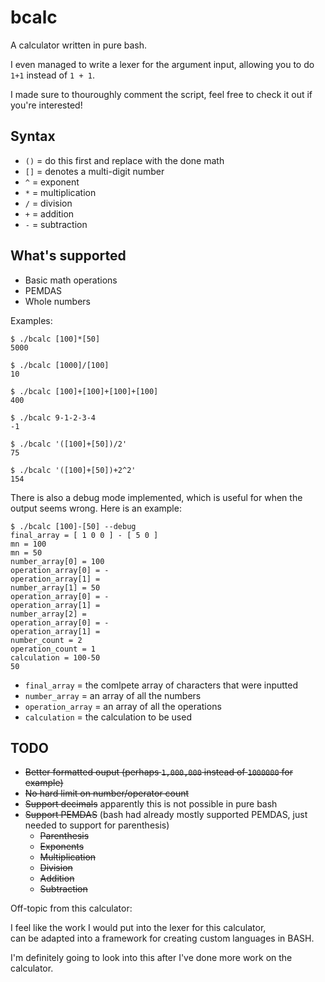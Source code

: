 # bcalc

A calculator written in pure bash.

I even managed to write a lexer for the argument input, allowing you to do `1+1` instead of `1 + 1`.

I made sure to thouroughly comment the script, feel free to check it out if you're interested!

## Syntax

- `()` = do this first and replace with the done math
- `[]` = denotes a multi-digit number
- `^`  = exponent
- `*`  = multiplication
- `/`  = division
- `+`  = addition
- `-`  = subtraction

## What's supported

- Basic math operations
- PEMDAS
- Whole numbers

Examples:

```
$ ./bcalc [100]*[50]
5000

$ ./bcalc [1000]/[100]
10

$ ./bcalc [100]+[100]+[100]+[100]
400

$ ./bcalc 9-1-2-3-4
-1

$ ./bcalc '([100]+[50])/2'
75

$ ./bcalc '([100]+[50])+2^2'
154
```

There is also a debug mode implemented, which is useful for when the output seems wrong.
Here is an example:

```
$ ./bcalc [100]-[50] --debug
final_array = [ 1 0 0 ] - [ 5 0 ]
mn = 100
mn = 50
number_array[0] = 100
operation_array[0] = -
operation_array[1] =
number_array[1] = 50
operation_array[0] = -
operation_array[1] =
number_array[2] =
operation_array[0] = -
operation_array[1] =
number_count = 2
operation_count = 1
calculation = 100-50
50
```

- `final_array` = the comlpete array of characters that were inputted
- `number_array` = an array of all the numbers
- `operation_array` = an array of all the operations
- `calculation` = the calculation to be used

## TODO

- ~~Better formatted ouput (perhaps `1,000,000` instead of `1000000` for example)~~
- ~~No hard limit on number/operator count~~
- ~~Support decimals~~ apparently this is not possible in pure bash
- ~~Support PEMDAS~~ (bash had already mostly supported PEMDAS, just needed to support for parenthesis)
  + ~~Parenthesis~~
  + ~~Exponents~~
  + ~~Multiplication~~
  + ~~Division~~
  + ~~Addition~~
  + ~~Subtraction~~

Off-topic from this calculator:

I feel like the work I would put into the lexer for this calculator,<br>
can be adapted into a framework for creating custom languages in BASH.

I'm definitely going to look into this after I've done more work on the calculator.
